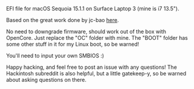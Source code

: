 EFI file for macOS Sequoia 15.1.1 on Surface Laptop 3 (mine is i7 13.5").

Based on the great work done by jc-bao [here](https://github.com/jc-bao/surface-laptop3-macos).

No need to downgrade firmware, should work out of the box with OpenCore. Just replace the "OC" folder with mine. The "BOOT" folder has some other stuff in it for my Linux boot, so be warned!

You'll need to input your own SMBIOS :)

Happy hacking, and feel free to post an issue with any questions! The Hackintosh subreddit is also helpful, but a little gatekeep-y, so be warned about asking questions on there.
